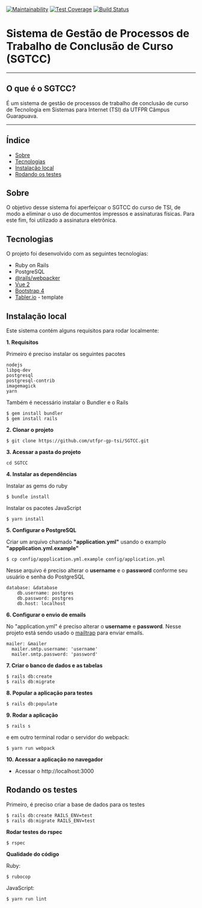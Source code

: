 [![Maintainability](https://api.codeclimate.com/v1/badges/390307da2efc215ddb48/maintainability)](https://codeclimate.com/github/utfpr-gp-tsi/SGTCC/maintainability)
[![Test Coverage](https://api.codeclimate.com/v1/badges/390307da2efc215ddb48/test_coverage)](https://codeclimate.com/github/utfpr-gp-tsi/SGTCC/test_coverage)
[![Build Status](https://travis-ci.org/utfpr-gp-tsi/SGTCC.svg?branch=development)](https://travis-ci.org/utfpr-gp-tsi/SGTCC)

# Sistema de Gestão de Processos de Trabalho de Conclusão de Curso (SGTCC)

----
## O que é o SGTCC?

É um sistema de gestão de processos de trabalho de conclusão de curso de Tecnologia em Sistemas para Internet (TSI)
da UTFPR Câmpus Guarapuava.

----

## Índice
* [Sobre](#sobre)
* [Tecnologias](#tecnologias)
* [Instalação local](#instalacao-local)
* [Rodando os testes](#rodando-os-testes)

## Sobre

O objetivo desse sistema foi aperfeiçoar o SGTCC do curso de TSI, de modo a eliminar o uso de documentos impressos e
assinaturas físicas. Para este fim, foi utilizado a assinatura eletrônica.

## Tecnologias

O projeto foi desenvolvido com as seguintes tecnologias:

* Ruby on Rails
* PostgreSQL
* [@rails/webpacker](https://github.com/rails/webpacker)
* [Vue 2](https://vuejs.org/)
* [Bootstrap 4](https://getbootstrap.com.br/)
* [Tabler.io](https://tabler.io/) - template

## Instalação local

Este sistema contém alguns requisitos para rodar localmente:

**1. Requisitos**

Primeiro é preciso instalar os seguintes pacotes

```
nodejs
libpq-dev
postgresql
postgresql-contrib
imagemagick
yarn
```

Também é necessário instalar o Bundler e o Rails
```
$ gem install bundler
$ gem install rails
```

**2. Clonar o projeto**

```
$ git clone https://github.com/utfpr-gp-tsi/SGTCC.git
```

**3. Acessar a pasta do projeto**

```
cd SGTCC
```

**4. Instalar as dependências**

Instalar as gems do ruby
```
$ bundle install
```

Instalar os pacotes JavaScript
```
$ yarn install
```

**5. Configurar o PostgreSQL**

Criar um arquivo chamado **"application.yml"** usando o examplo **"appplication.yml.example"**

```
$ cp config/appplication.yml.example config/application.yml
```

Nesse arquivo é preciso alterar o **username** e o **password** conforme seu usuário e senha do PostgreSQL
```
database: &database
	db.username: postgres
	db.password: postgres
	db.host: localhost
```

**6. Configurar o envio de emails**

No "application.yml" é preciso alterar o **username** e **password**.
Nesse projeto está sendo usado o [mailtrap](https://mailtrap.io) para enviar emails.

```
mailer: &mailer
  mailer.smtp.username: 'username'
  mailer.smtp.password: 'password'
```

**7. Criar o banco de dados e as tabelas**

```
$ rails db:create
$ rails db:migrate
```

**8. Popular a aplicação para testes**

```
$ rails db:populate
```

**9. Rodar a aplicação**

```
$ rails s
```

e em outro terminal rodar o servidor do webpack:
```
$ yarn run webpack
```

**10. Acessar a aplicação no navegador**

* Acessar o http://localhost:3000

## Rodando os testes

Primeiro, é preciso criar a base de dados para os testes

```
$ rails db:create RAILS_ENV=test
$ rails db:migrate RAILS_ENV=test
```

**Rodar testes do rspec**

```
$ rspec
```

**Qualidade do código**

Ruby:
```
$ rubocop
```

JavaScript:
```
$ yarn run lint
```
